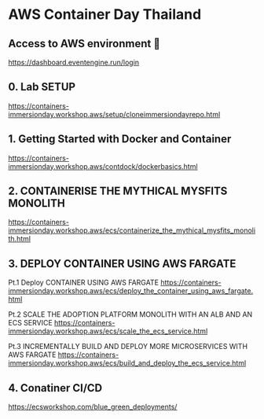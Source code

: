 # AWS Container Day Thailand

## Access to AWS environment 🏁

https://dashboard.eventengine.run/login

## 0. Lab SETUP

https://containers-immersionday.workshop.aws/setup/cloneimmersiondayrepo.html

## 1. Getting Started with Docker and Container

https://containers-immersionday.workshop.aws/contdock/dockerbasics.html

## 2. CONTAINERISE THE MYTHICAL MYSFITS MONOLITH

https://containers-immersionday.workshop.aws/ecs/containerize_the_mythical_mysfits_monolith.html

## 3. DEPLOY CONTAINER USING AWS FARGATE

Pt.1 Deploy CONTAINER USING AWS FARGATE
https://containers-immersionday.workshop.aws/ecs/deploy_the_container_using_aws_fargate.html

Pt.2 SCALE THE ADOPTION PLATFORM MONOLITH WITH AN ALB AND AN ECS SERVICE
https://containers-immersionday.workshop.aws/ecs/scale_the_ecs_service.html

Pt.3 INCREMENTALLY BUILD AND DEPLOY MORE MICROSERVICES WITH AWS FARGATE
https://containers-immersionday.workshop.aws/ecs/build_and_deploy_the_ecs_service.html

## 4. Conatiner CI/CD

https://ecsworkshop.com/blue_green_deployments/

